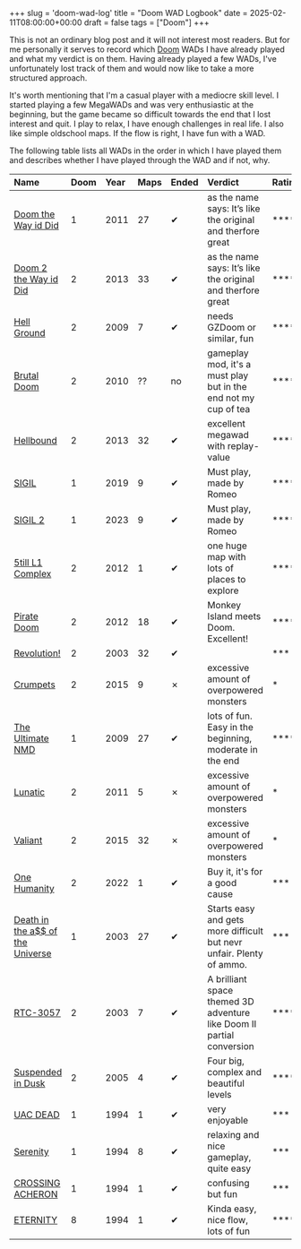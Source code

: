 +++
slug = 'doom-wad-log'
title = "Doom WAD Logbook"
date = 2025-02-11T08:00:00+00:00
draft = false
tags = ["Doom"]
+++

This is not an ordinary blog post and it will not interest most readers. But for me personally it serves to record which [Doom](/playing-doom-in-2024/) WADs I have already played and what my verdict is on them. Having already played a few WADs, I've unfortunately lost track of them and would now like to take a more structured approach. 

It's worth mentioning that I'm a casual player with a mediocre skill level. I started playing a few MegaWADs and was very enthusiastic at the beginning, but the game became so difficult towards the end that I lost interest and quit. I play to relax, I have enough challenges in real life. I also like simple oldschool maps. If the flow is right, I have fun with a WAD.

The following table lists all WADs in the order in which I have played them and describes whether I have played through the WAD and if not, why. 

| Name  | Doom | Year | Maps | Ended | Verdict | Rating |
| :---- | :--- | :--- |:--- | :------- | :------ | :----- |
|[Doom the Way id Did](https://doomwiki.org/wiki/Doom_the_Way_id_Did)| 1 | 2011 | 27 | ✔ | as the name says: It’s like the original and therfore great | \*\*\*\* |
|[Doom 2 the Way id Did](https://doomwiki.org/wiki/Doom_2_the_Way_id_Did)| 2 | 2013 | 33 | ✔ | as the name says: It’s like the original and therfore great | \*\*\*\* |
|[Hell Ground](https://www.doomworld.com/idgames/levels/doom2/Ports/g-i/hg)| 2 | 2009 | 7 | ✔ | needs GZDoom or similar, fun | \*\*\*\* |
|[Brutal Doom](https://www.moddb.com/mods/brutal-doom)| 2 | 2010 | ?? | no | gameplay mod, it's a must play but in the end not my cup of tea | \*\*\*\* |
|[Hellbound](https://www.doomworld.com/files/file/17259-hellbound/)| 2 | 2013 | 32 | ✔ | excellent megawad with replay-value | \*\*\*\*\* |
|[SIGIL](https://romero.com/sigil)| 1 | 2019 | 9 | ✔ | Must play, made by Romeo  | \*\*\*\* |
|[SIGIL 2](https://romero.com/sigil)| 1 | 2023 | 9 | ✔ | Must play, made by Romeo  | \*\*\*\* |
|[5till L1 Complex](https://www.doomworld.com/idgames/levels/doom2/Ports/0-9/5l1c)| 2 | 2012 | 1 | ✔ | one huge map with lots of places to explore | \*\*\*\* |
|[Pirate Doom](https://www.moddb.com/mods/pirate-doom)| 2 | 2012 | 18 | ✔ | Monkey Island meets Doom. Excellent! | \*\*\*\*\* |
|[Revolution!](https://www.doomworld.com/idgames/levels/doom2/megawads/tvr)| 2 | 2003 | 32 | ✔ | | \*\*\* |
|[Crumpets](https://www.doomworld.com/idgames/levels/doom2/Ports/a-c/crumpets)| 2 | 2015 | 9 | ✗ | excessive amount of overpowered monsters | \* |
|[The Ultimate NMD](https://www.doomworld.com/idgames/levels/doom/megawads/nmdu)| 1 | 2009 | 27 | ✔ | lots of fun. Easy in the beginning, moderate in the end | \*\*\*\* |
|[Lunatic](https://www.doomworld.com/idgames/levels/doom2/Ports/j-l/lunatic)| 2 | 2011 | 5 | ✗ | excessive amount of overpowered monsters | \* |
|[Valiant](https://www.doomworld.com/idgames/levels/doom2/Ports/megawads/valiant)| 2 | 2015 | 32 | ✗ | excessive amount of overpowered monsters | \* |
|[One Humanity](https://romero.com/shop/p/onehumanity)| 2 | 2022 | 1 | ✔ | Buy it, it's for a good cause | \*\*\* |
|[Death in the a$$ of the Universe](https://www.doomworld.com/idgames/levels/doom/megawads/niveles)| 1 | 2003 | 27 | ✔ | Starts easy and gets more difficult but nevr unfair. Plenty of ammo. | \*\*\* |
|[RTC-3057](https://doomwiki.org/wiki/RTC-3057) | 2 | 2003 | 7 | ✔ | A brilliant space themed 3D adventure like Doom II partial conversion | \*\*\*\*\* |
|[Suspended in Dusk](https://www.doomworld.com/idgames/levels/doom2/s-u/sid) | 2| 2005 | 4 | ✔ | Four big, complex and beautiful levels | \*\*\*\* |
|[UAC DEAD](https://www.doomworld.com/idgames/index.php?id=420) | 1 | 1994 | 1 | ✔ | very enjoyable | \*\*\* |
|[Serenity](https://www.doomworld.com/idgames/index.php?id=1033) | 1 | 1994 | 8 | ✔ | relaxing and nice gameplay, quite easy | \*\*\* |
|[CROSSING ACHERON](https://www.doomworld.com/idgames/levels/doom/a-c/acheron) | 1 | 1994 | 1 | ✔ | confusing but fun | \*\*\* |
|[ETERNITY](https://www.doomworld.com/idgames/levels/doom/d-f/eternity) | 8 | 1994 | 1 | ✔ | Kinda easy, nice flow, lots of fun | \*\*\*\* |
